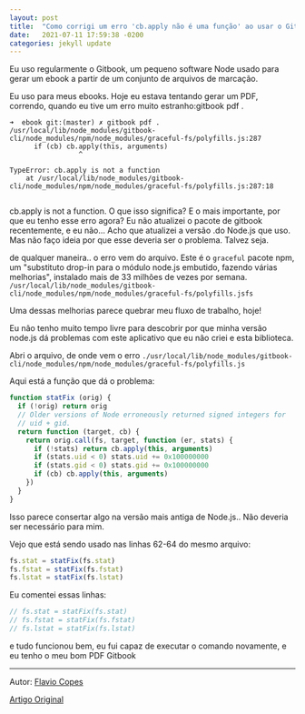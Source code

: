 ```yaml
---
layout: post
title:  "Como corrigi um erro 'cb.apply não é uma função' ao usar o Gitbook"
date:   2021-07-11 17:59:38 -0200
categories: jekyll update
---
```


Eu uso regularmente o Gitbook, um pequeno software Node usado para gerar um ebook a partir de um conjunto de arquivos de marcação.

Eu uso para meus ebooks. Hoje eu estava tentando gerar um PDF, correndo, quando eu tive um erro muito estranho:gitbook pdf .

```
➜  ebook git:(master) ✗ gitbook pdf .
/usr/local/lib/node_modules/gitbook-cli/node_modules/npm/node_modules/graceful-fs/polyfills.js:287
      if (cb) cb.apply(this, arguments)
                 ^

TypeError: cb.apply is not a function
    at /usr/local/lib/node_modules/gitbook-cli/node_modules/npm/node_modules/graceful-fs/polyfills.js:287:18
 
```

cb.apply is not a function. O que isso significa? E o mais importante, por que eu tenho esse erro agora? Eu não atualizei o pacote de gitbook recentemente, e eu não... Acho que atualizei a versão .do Node.js que uso. Mas não faço ideia por que esse deveria ser o problema. Talvez seja.

de qualquer maneira.. o erro vem do arquivo. Este é o ```graceful``` pacote npm, um "substituto drop-in para o módulo node.js embutido, fazendo várias melhorias", instalado mais de 33 milhões de vezes por semana. ```/usr/local/lib/node_modules/gitbook-cli/node_modules/npm/node_modules/graceful-fs/polyfills.jsfs```

Uma dessas melhorias parece quebrar meu fluxo de trabalho, hoje!

Eu não tenho muito tempo livre para descobrir por que minha versão node.js dá problemas com este aplicativo que eu não criei e esta biblioteca.

Abri o arquivo, de onde vem o erro ```./usr/local/lib/node_modules/gitbook-cli/node_modules/npm/node_modules/graceful-fs/polyfills.js```

Aqui está a função que dá o problema:

```js
function statFix (orig) {
  if (!orig) return orig
  // Older versions of Node erroneously returned signed integers for
  // uid + gid.
  return function (target, cb) {
    return orig.call(fs, target, function (er, stats) {
      if (!stats) return cb.apply(this, arguments)
      if (stats.uid < 0) stats.uid += 0x100000000
      if (stats.gid < 0) stats.gid += 0x100000000
      if (cb) cb.apply(this, arguments)
    })
  }
}
```

Isso parece consertar algo na versão mais antiga de Node.js.. Não deveria ser necessário para mim.

Vejo que está sendo usado nas linhas 62-64 do mesmo arquivo:

```js
fs.stat = statFix(fs.stat)
fs.fstat = statFix(fs.fstat)
fs.lstat = statFix(fs.lstat)
```

Eu comentei essas linhas:

```js
// fs.stat = statFix(fs.stat)
// fs.fstat = statFix(fs.fstat)
// fs.lstat = statFix(fs.lstat)
```

e tudo funcionou bem, eu fui capaz de executar o comando novamente, e eu tenho o meu bom PDF Gitbook

---

Autor: [Flavio Copes](https://flaviocopes.com/)

[Artigo Original](https://flaviocopes.com/cb-apply-not-a-function/)

